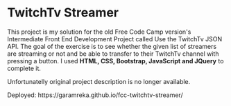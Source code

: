 <h1>TwitchTv Streamer</h1>
<p>This project is my solution for the old Free Code Camp version's Intermediate Front End Development Project called Use the TwitchTv JSON API. The goal of the exercise is to see whether the given list of streamers are streaming or not and be able to transfer to their TwitchTv channel with pressing a button. I used <b>HTML, CSS, Bootstrap, JavaScript and JQuery</b> to complete it.</p>
<p>Unfortunatelly original project description is no longer available.</p>
<p>Deployed: https://garamreka.github.io/fcc-twitchtv-streamer/</p>

